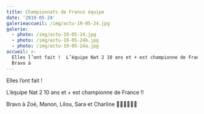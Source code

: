 ```yaml
---
title: Championnats de France équipe
date: '2019-05-24'
galerieaccueil: /img/actu-19-05-24.jpg
galerie:
  - photo: /img/actu-19-05-24.jpg
  - photo: /img/actu-19-05-24b.jpg
  - photo: /img/actu-19-05-24a.jpg
accueil: >-
  Elles l’ont fait !  L’équipe Nat 2 10 ans et + est championne de France !! 
  Bravo à
---
```

Elles l’ont fait ! 

L’équipe Nat 2 10 ans et + est championne de France !!

Bravo à Zoé, Manon, Lilou, Sara et Charline 👏👏👏🎉🥂🍾
